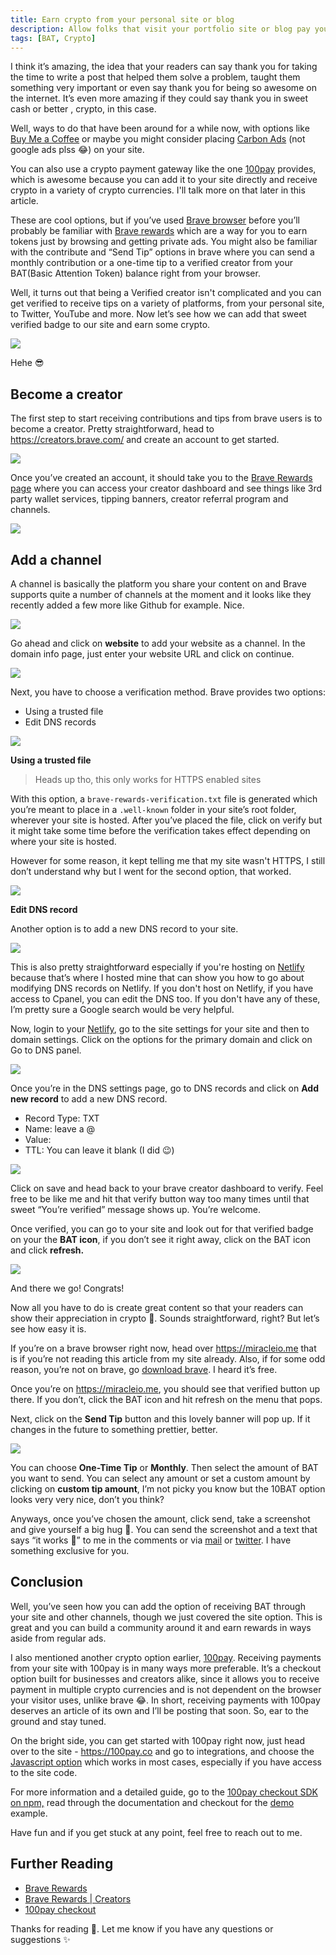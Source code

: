 ```yaml
---
title: Earn crypto from your personal site or blog
description: Allow folks that visit your portfolio site or blog pay you in crypto
tags: [BAT, Crypto]
---
```


I think it’s amazing, the idea that your readers can say thank you for taking the time to write a post that helped them solve a problem,  taught them something very important or even say thank you for being so awesome on the internet. It’s even more amazing if they could say thank you in sweet cash or better , crypto, in this case.

Well, ways to do that have been around for a while now, with options like [Buy Me a Coffee](https://www.buymeacoffee.com/?source=fba1&utm_source=FriendlyGAd&utm_medium=BmcAdSearch&utm_campaign=April2020) or maybe you might consider placing [Carbon Ads](https://www.carbonads.net/) (not google ads plss 😂) on your site.

You can also use a crypto payment gateway like the one [100pay](https://100pay.co) provides, which is awesome because you can add it to your site directly and receive crypto in a variety of crypto currencies. I'll talk more on that later in this article.

These are cool options, but if you’ve used [Brave browser](https://brave.com/) before you’ll probably be familiar with [Brave rewards](https://brave.com/brave-rewards/) which are a way for you to earn tokens just by browsing and getting private ads. You might also be familiar with the contribute and “Send Tip” options in brave where you can send a monthly contribution or a one-time tip to a verified creator from your BAT(Basic Attention Token) balance right from your browser.

Well, it turns out that being a Verified creator isn't complicated and you can get verified to receive tips on a variety of platforms, from your personal site, to Twitter, YouTube and more. Now let’s see how we can add that sweet verified badge to our site and earn some crypto.

![](https://paper-attachments.dropbox.com/s_816E3FCC06DD6467E0AAD926097975F0EE89D43F7D38B47EEC4EE1C545CF0586_1650298337728_image.png)

Hehe 😎

## Become a creator

The first step to start receiving contributions and tips from brave users is to become a creator. Pretty straightforward, head to <https://creators.brave.com/> and create an account to get started.

![](https://paper-attachments.dropbox.com/s_816E3FCC06DD6467E0AAD926097975F0EE89D43F7D38B47EEC4EE1C545CF0586_1650298790496_image.png)

Once you’ve created an account, it should take you to the [Brave Rewards page](https://publishers.basicattentiontoken.org/publishers/home?locale=en) where you can access your creator dashboard and see things like 3rd party wallet services, tipping banners, creator referral program and channels.

![](https://paper-attachments.dropbox.com/s_816E3FCC06DD6467E0AAD926097975F0EE89D43F7D38B47EEC4EE1C545CF0586_1650299273896_image.png)

## Add a channel

A channel is basically the platform you share your content on and Brave supports quite a number of channels at the moment and it looks like they recently added a few more like Github for example. Nice.

![](https://paper-attachments.dropbox.com/s_816E3FCC06DD6467E0AAD926097975F0EE89D43F7D38B47EEC4EE1C545CF0586_1650299345353_image.png)

Go ahead and click on **website** to add your website as a channel. In the domain info page, just enter your website URL and click on continue.

![](https://paper-attachments.dropbox.com/s_816E3FCC06DD6467E0AAD926097975F0EE89D43F7D38B47EEC4EE1C545CF0586_1650299521972_image.png)

 Next, you have to choose a verification method. Brave provides two options:

- Using a trusted file
- Edit DNS records

![](https://paper-attachments.dropbox.com/s_816E3FCC06DD6467E0AAD926097975F0EE89D43F7D38B47EEC4EE1C545CF0586_1650300017314_image.png)

**Using a trusted file**

> Heads up tho, this only works for HTTPS enabled sites

With this option, a `brave-rewards-verification.txt` file is generated which you’re meant to place in a `.well-known` folder in your site’s root folder, wherever your site is hosted.
After you’ve placed the file, click on verify but it might take some time before the verification takes effect depending on where your site is hosted.

However for some reason, it kept telling me that my site wasn't HTTPS, I still don’t understand why but I went for the second option, that worked.

![](https://paper-attachments.dropbox.com/s_816E3FCC06DD6467E0AAD926097975F0EE89D43F7D38B47EEC4EE1C545CF0586_1650300375077_image.png)

**Edit DNS record**

Another option is to add a new DNS record to your site.

![](https://paper-attachments.dropbox.com/s_816E3FCC06DD6467E0AAD926097975F0EE89D43F7D38B47EEC4EE1C545CF0586_1650301670289_image.png)

This is also pretty straightforward especially if you're hosting on [Netlify](https://netlify.com) because that’s where I hosted mine that can show you how to go about modifying DNS records on Netlify. If you don't host on Netlify, if you have access to Cpanel, you can edit the DNS too. If you don't have any of these, I’m pretty sure a Google search would be very helpful.

Now, login to your [Netlify](https://app.netlify.com), go to the site settings for your site and then to domain settings. Click on the options for the primary domain and click on Go to DNS panel.

![](https://paper-attachments.dropbox.com/s_816E3FCC06DD6467E0AAD926097975F0EE89D43F7D38B47EEC4EE1C545CF0586_1650303128604_image.png)

Once you’re in the DNS settings page, go to DNS records and click on **Add new record** to add a new DNS record.

- Record Type: TXT
- Name: leave a @
- Value: <Your brave verification text>
- TTL: You can leave it blank (I did 😉)

![](https://paper-attachments.dropbox.com/s_816E3FCC06DD6467E0AAD926097975F0EE89D43F7D38B47EEC4EE1C545CF0586_1650303324238_image.png)

Click on save and head back to your brave creator dashboard to verify. Feel free to be like me and hit that verify button way too many times until that sweet “You’re verified” message shows up. You’re welcome.

Once verified, you can go to your site and look out for that verified badge on your the **BAT icon**, if you don’t see it right away, click on the BAT icon and click **refresh.**

![](https://paper-attachments.dropbox.com/s_816E3FCC06DD6467E0AAD926097975F0EE89D43F7D38B47EEC4EE1C545CF0586_1650304517164_image.png)

And there we go! Congrats!

Now all you have to do is create great content so that your readers can show their appreciation in crypto 🙂.
Sounds straightforward, right? But let’s see how easy it is.

If you’re on a brave browser right now, head over <https://miracleio.me> that is if you’re not reading this article from my site already. Also, if for some odd reason, you’re not on brave, go [download brave](https://brave.com/download/). I heard it’s free.

Once you’re on <https://miracleio.me>, you should see that verified button up there. If you don’t, click the BAT icon and hit refresh on the menu that pops.

Next, click on the **Send Tip** button and this lovely banner will pop up. If it changes in the future to something prettier, better.

![](https://paper-attachments.dropbox.com/s_816E3FCC06DD6467E0AAD926097975F0EE89D43F7D38B47EEC4EE1C545CF0586_1650304917473_image.png)

You can choose **One-Time Tip** or **Monthly**. Then select the amount of BAT you want to send. You can select any amount or set a custom amount by clicking on **custom tip amount**, I’m not picky you know but the 10BAT option looks very very nice, don’t you think?

Anyways, once you’ve chosen the amount, click send, take a screenshot and give yourself a big hug 🤗.  You can send the screenshot and a text that says “it works 🚀” to me in the comments or via [mail](mailto:miracleiodev@gmail.com) or [twitter](https%3A%2F%2Ftwitter.com%2Fintent%2Ftweet%3Furl%3Dhttps%3A%2F%2Fmiracleio.me%2Fblog%2FEarn-crypto-from-your-personal-site-or-blog%2F%26text%3D%22It%20works!%22%2C%20Earn%20crypto%20from%20your%20personal%20site%20or%20blog%20via%20%40miracleio%26related%3Dmiracleio%2Cbrave%2C100pay). I have something exclusive for you.

## Conclusion

Well, you’ve seen how you can add the option of receiving BAT through your site and other channels, though we just covered the site option. This is great and you can build a community around it and earn rewards in ways aside from regular ads.

I also mentioned another crypto option earlier, [100pay](https://100pay.co). Receiving payments from your site with 100pay is in many ways more preferable. It’s a checkout option built for businesses and creators alike, since it allows you to receive payment in multiple crypto currencies and is not dependent on the browser your visitor uses, unlike brave 😂. In short, receiving payments with 100pay deserves an article of its own and I’ll be posting that soon. So, ear to the ground and stay tuned.

On the bright side, you can get started with 100pay right now, just head over to the site - <https://100pay.co> and go to integrations, and choose the [Javascript option](https://100pay.co/integrations/js-integration) which works in most cases, especially if you have access to the site code.

For more information and a detailed guide, go to the [100pay checkout SDK on npm,](https://www.npmjs.com/package/@100pay-hq/checkout) read through the documentation and checkout for the [demo](https://pay-with-100pay-example.netlify.app/) example.

 Have fun and if you get stuck at any point, feel free to reach out to me.

## Further Reading

- [Brave Rewards](https://brave.com/brave-rewards/#:~:text=How%20do%20I%20earn%20Brave,on%20Brave%20Swap%20transaction%20fees)
- [Brave Rewards | Creators](https://creators.brave.com/)
- [100pay checkout](https://www.npmjs.com/package/@100pay-hq/checkout)

Thanks for reading 💖. Let me know if you have any questions or suggestions ✨
